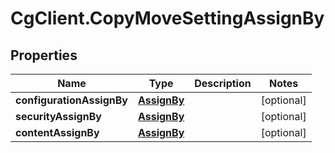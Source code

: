 # CgClient.CopyMoveSettingAssignBy

## Properties

Name | Type | Description | Notes
------------ | ------------- | ------------- | -------------
**configurationAssignBy** | [**AssignBy**](AssignBy.md) |  | [optional] 
**securityAssignBy** | [**AssignBy**](AssignBy.md) |  | [optional] 
**contentAssignBy** | [**AssignBy**](AssignBy.md) |  | [optional] 


